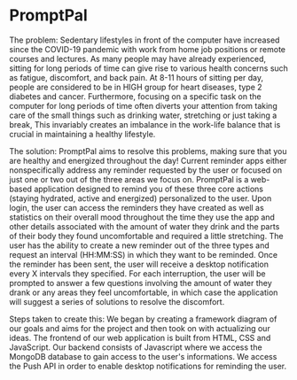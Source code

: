 # PromptPal

The problem:
Sedentary lifestyles in front of the computer have increased since the COVID-19 pandemic with work from home job positions or remote courses and lectures. As many people may have already experienced, sitting for long periods of time can give rise to various health concerns such as fatigue, discomfort, and back pain. At 8-11 hours of sitting per day, people are considered to be in HIGH group for heart diseases, type 2 diabetes and cancer. Furthermore, focusing on a specific task on the computer for long periods of time often diverts your attention from taking care of the small things such as drinking water, stretching or just taking a break, This invariably creates an imbalance in the work-life balance that is crucial in maintaining a healthy lifestyle. 

The solution:
PromptPal aims to resolve this problems, making sure that you are healthy and energized throughout the day! Current reminder apps either nonspecifically address any reminder requested by the user or focused on just one or two out of the three areas we focus on. PromptPal is a web-based application designed to remind you of these three core actions (staying hydrated, active and energized) personalized to the user. Upon login, the user can access the reminders they have created as well as statistics on their overall mood throughout the time they use the app and other details associated with the amount of water they drink and the parts of their body they found uncomfortable and required a little stretching.  The user has the ability to create a new reminder out of the three types and request an interval (HH:MM:SS) in which they want to be reminded. Once the reminder has been sent, the user will receive a desktop notification every X intervals they specified. For each interruption, the user will be prompted to answer a few questions involving the amount of water they drank or any areas they feel uncomfortable, in which case the application will suggest a series of solutions to resolve the discomfort. 

Steps taken to create this: 
We began by creating a framework diagram of our goals and aims for the project and then took on with actualizing our ideas. The frontend of our web application is built from HTML, CSS and JavaScript. Our backend consists of Javascript where we access the MongoDB database to gain access to the user's informations. We access the Push API in order to enable desktop notifications for reminding the user.

